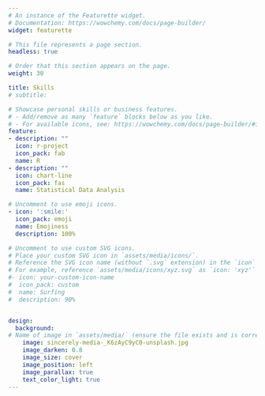 ```yaml
---
# An instance of the Featurette widget.
# Documentation: https://wowchemy.com/docs/page-builder/
widget: featurette

# This file represents a page section.
headless: true

# Order that this section appears on the page.
weight: 30

title: Skills
# subtitle:

# Showcase personal skills or business features.
# - Add/remove as many `feature` blocks below as you like.
# - For available icons, see: https://wowchemy.com/docs/page-builder/#icons
feature:
- description: ""
  icon: r-project
  icon_pack: fab
  name: R
- description: ""
  icon: chart-line
  icon_pack: fas
  name: Statistical Data Analysis

# Uncomment to use emoji icons.
- icon: ':smile:'
  icon_pack: emoji
  name: Emojiness
  description: 100% 

# Uncomment to use custom SVG icons.
# Place your custom SVG icon in `assets/media/icons/`.
# Reference the SVG icon name (without `.svg` extension) in the `icon` field.
# For example, reference `assets/media/icons/xyz.svg` as `icon: 'xyz'`
#- icon: your-custom-icon-name
#  icon_pack: custom
#  name: Surfing
#  description: 90%


design:
  background:
# Name of image in `assets/media/` (ensure the file exists and is correctly referenced)
    image: sincerely-media-_K6zAyC9yC0-unsplash.jpg
    image_darken: 0.8
    image_size: cover
    image_position: left
    image_parallax: true
    text_color_light: true
---
```


